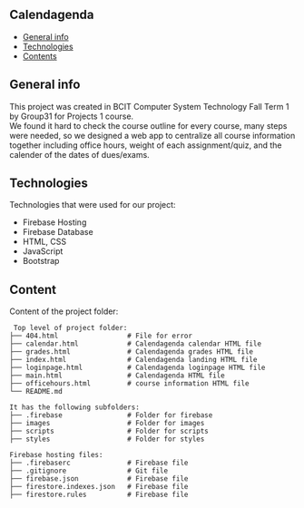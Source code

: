 ## Calendagenda
* [General info](#general-info)
* [Technologies](#technologies)
* [Contents](#content)

## General info
This project was created in BCIT Computer System Technology 
Fall Term 1 by Group31 for Projects 1 course. </br>
We found it hard to check the course outline for every course, many steps were needed, so we designed a web app to centralize all course information together including office hours, weight of each assignment/quiz, and the calender of the dates of dues/exams.

	
## Technologies
Technologies that were used for our project:
* Firebase Hosting
* Firebase Database
* HTML, CSS
* JavaScript
* Bootstrap 
	
## Content
Content of the project folder:

```
 Top level of project folder: 
├── 404.html                 # File for error
├── calendar.html            # Calendagenda calendar HTML file
├── grades.html              # Calendagenda grades HTML file
├── index.html               # Calendagenda landing HTML file
├── loginpage.html           # Calendagenda loginpage HTML file
├── main.html                # Calendagenda HTML file
├── officehours.html         # course information HTML file
└── README.md

It has the following subfolders:
├── .firebase                # Folder for firebase
├── images                   # Folder for images
├── scripts                  # Folder for scripts
├── styles                   # Folder for styles

Firebase hosting files: 
├── .firebaserc              # Firebase file
├── .gitignore               # Git file
├── firebase.json            # Firebase file
├── firestore.indexes.json   # Firebase file
├── firestore.rules          # Firebase file


```
